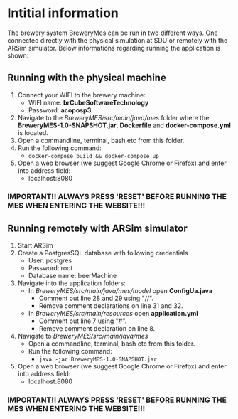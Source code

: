# Intitial information

The brewery system BreweryMes can be run in two different ways. One connected directly with the physical simulation at SDU or remotely with the ARSim simulator.
Below informations regarding running the application is shown:

## Running with the physical machine
1. Connect your WIFI to the brewery machine:
   - WIFI name: **brCubeSoftwareTechnology**
   - Password: **acoposp3**
1. Navigate to the *BreweryMES/src/main/java/mes* folder where the **BreweryMES-1.0-SNAPSHOT.jar**, **Dockerfile** and **docker-compose.yml** is located.
2. Open a commandline, terminal, bash etc from this folder.
3. Run the following command:   
   - `docker-compose build && docker-compose up`
4. Open a web browser (we suggest Google Chrome or Firefox) and enter into address field:
   - localhost:8080
   
### IMPORTANT!! ALWAYS PRESS 'RESET' BEFORE RUNNING THE MES WHEN ENTERING THE WEBSITE!!!
   
   
## Running remotely with ARSim simulator
1. Start ARSim
2. Create a PostgresSQL database with following credentials
   - User: postgres
   - Password: root
   - Database name: beerMachine
3. Navigate into the application folders:
   - In *BreweryMES/src/main/java/mes/model* open **ConfigUa.java**
     - Comment out line 28 and 29 using "//".
     - Remove comment declarations on line 31 and 32.
   - In *BreweryMES/src/main/resources* open **application.yml**
     - Comment out line 7 using "#".
     - Remove comment declaration on line 8.
 4. Navigate to *BreweryMES/src/main/java/mes*
    - Open a commandline, terminal, bash etc from this folder.
    - Run the following command:
      - `java -jar BreweryMES-1.0-SNAPSHOT.jar`
 5. Open a web browser (we suggest Google Chrome or Firefox) and enter into address field:
    - localhost:8080
    
 ### IMPORTANT!! ALWAYS PRESS 'RESET' BEFORE RUNNING THE MES WHEN ENTERING THE WEBSITE!!!

